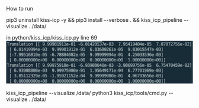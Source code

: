How to run

pip3 uninstall kiss-icp -y && pip3 install --verbose . && kiss_icp_pipeline --visualize ../data/




in python/kiss_icp/kiss_icp.py line 69
![Screenshot](transformation_matrix.png)


kiss_icp_pipeline --visualize /data/
python3 kiss_icp/tools/cmd.py --visualize ../data/
